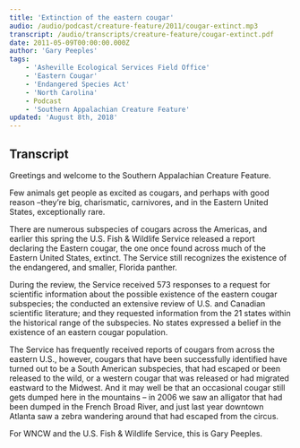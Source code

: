 ```yaml
---
title: 'Extinction of the eastern cougar'
audio: /audio/podcast/creature-feature/2011/cougar-extinct.mp3
transcript: /audio/transcripts/creature-feature/cougar-extinct.pdf
date: 2011-05-09T00:00:00.000Z
author: 'Gary Peeples'
tags:
    - 'Asheville Ecological Services Field Office'
    - 'Eastern Cougar'
    - 'Endangered Species Act'
    - 'North Carolina'
    - Podcast
    - 'Southern Appalachian Creature Feature'
updated: 'August 8th, 2018'
---
```


## Transcript

Greetings and welcome to the Southern Appalachian Creature Feature.

Few animals get people as excited as cougars, and perhaps with good reason –they’re big, charismatic, carnivores, and in the Eastern United States, exceptionally rare.

There are numerous subspecies of cougars across the Americas, and earlier this spring the U.S. Fish & Wildlife Service released a report declaring the Eastern cougar, the one once found across much of the Eastern United States, extinct. The Service still recognizes the existence of the endangered, and smaller, Florida panther.

During the review, the Service received 573 responses to a request for scientific information about the possible existence of the eastern cougar subspecies; the conducted an extensive review of U.S. and Canadian scientific literature; and they requested information from the 21 states within the historical range of the subspecies. No states expressed a belief in the existence of an eastern cougar population.

The Service has frequently received reports of cougars from across the eastern U.S., however, cougars that have been successfully identified have turned out to be a South American subspecies, that had escaped or been released to the wild, or a western cougar that was released or had migrated eastward to the Midwest. And it may well be that an occasional cougar still gets dumped here in the mountains – in 2006 we saw an alligator that had been dumped in the French Broad River, and just last year downtown Atlanta saw a zebra wandering around that had escaped from the circus.

For WNCW and the U.S. Fish & Wildlife Service, this is Gary Peeples.